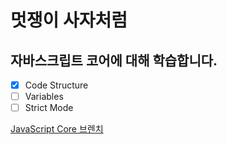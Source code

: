 


# 멋쟁이 사자처럼
## 자바스크립트 코어에 대해 학습합니다.

- [x] Code Structure
- [ ] Variables
- [ ] Strict Mode

[JavaScript Core 브렌치](https://www.naver.com)
